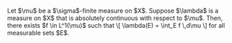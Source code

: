 <p>
  Let $\mu$ be a $\sigma$-finite measure on $X$. 
  Suppose $\lambda$ is a measure on $X$ that is absolutely 
  continuous with respect to $\mu$. 
  Then, there exists $f \in L^1(\mu)$ such that 
  \[
  \lambda(E) = \int_E f \,d\mu
  \]
  for all measurable sets $E$.
</p>
